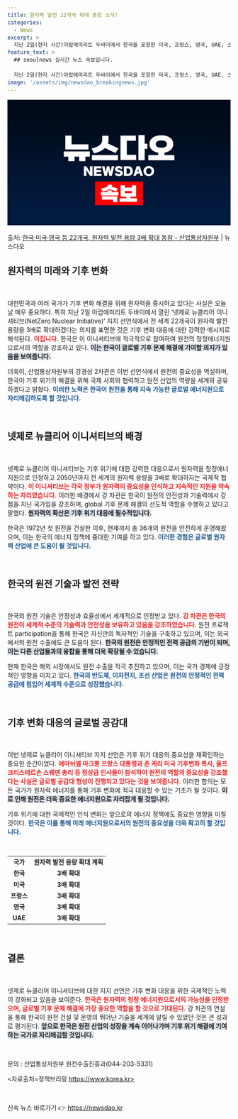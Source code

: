 ```yaml
---
title: 원자력 발전 22개국 확대 동참 소식!
categories:
  - News
excerpt: >
  지난 2일(현지 시간)아랍에미리트 두바이에서 한국을 포함한 미국, 프랑스, 영국, UAE, 스웨덴 등 전세계…
feature_text: >
  ## seoulnews 실시간 뉴스 속보입니다.

  지난 2일(현지 시간)아랍에미리트 두바이에서 한국을 포함한 미국, 프랑스, 영국, UAE, 스웨덴 등 전세계…
image: '/assets/img/newsdao_breakingnews.jpg'
---
```


![뉴스다오 속보](/assets/img/newsdao_breakingnews.jpg)

<p>출처: <a href="https://newsdao.kr/2725" rel="dofollow">한국·미국·영국 등 22개국, 원자력 발전 용량 3배 확대 동참 - 산업통상자원부</a> | 뉴스다오</p>

<h2 data-ke-size="size26">원자력의 미래와 기후 변화</h2>

<p data-ke-size="size16">&nbsp;</p>

대한민국과 여러 국가가 기후 변화 해결을 위해 원자력을 중시하고 있다는 사실은 오늘날 매우 중요하다. 특히 지난 2일 아랍에미리트 두바이에서 열린 ‘넷제로 뉴클리어 이니셔티브(NetZero Nuclear Initiative)’ 지지 선언식에서 전 세계 22개국이 원자력 발전 용량을 3배로 확대하겠다는 의지를 표명한 것은 기후 변화 대응에 대한 강력한 메시지로 해석된다. <b><span style="color: #ee2323;">이집니다.</span></b> 한국은 이 이니셔티브에 적극적으로 참여하여 원전의 청정에너지원으로서의 역할을 강조하고 있다. <b><span style="background-color: #21538527;">이는 한국이 글로벌 기후 문제 해결에 기여할 의지가 있음을 보여줍니다.</span></b> 

더욱이, 산업통상자원부의 강경성 2차관은 이번 선언식에서 원전의 중요성을 역설하며, 한국이 기후 위기의 해결을 위해 국제 사회와 협력하고 원전 산업의 역량을 세계와 공유하겠다고 밝혔다. <b><span style="color: #1a5490;">이러한 노력은 한국이 원전을 통해 지속 가능한 글로벌 에너지원으로 자리매김하도록 할 것입니다.</span></b>

<p data-ke-size="size16">&nbsp;</p>

<h2 data-ke-size="size26">넷제로 뉴클리어 이니셔티브의 배경</h2>

<p data-ke-size="size16">&nbsp;</p>

넷제로 뉴클리어 이니셔티브는 기후 위기에 대한 강력한 대응으로서 원자력을 청정에너지원으로 인정하고 2050년까지 전 세계의 원자력 용량을 3배로 확대하자는 국제적 협약이다. <b><span style="color: #ee2323;">이 이니셔티브는 각국 정부가 원자력의 중요성을 인식하고 지속적인 지원을 약속하는 자리였습니다.</span></b> 이러한 배경에서 강 차관은 한국이 원전의 안전성과 기술력에서 강점을 지닌 국가임을 강조하며, global 기후 문제 해결의 선도적 역할을 수행하고 있다고 말했다. <b><span style="background-color: #21538527;">원자력의 확산은 기후 위기 대응에 필수적입니다.</span></b>

한국은 1972년 첫 원전을 건설한 이후, 현재까지 총 36개의 원전을 안전하게 운영해왔으며, 이는 한국의 에너지 정책에 중대한 기여를 하고 있다. <b><span style="color: #1a5490;">이러한 경험은 글로벌 원자력 산업에 큰 도움이 될 것입니다.</span></b> 

<p data-ke-size="size16">&nbsp;</p>

<h2 data-ke-size="size26">한국의 원전 기술과 발전 전략</h2>

<p data-ke-size="size16">&nbsp;</p>

한국의 원전 기술은 안정성과 효율성에서 세계적으로 인정받고 있다. <b><span style="color: #ee2323;">강 차관은 한국의 원전이 세계적 수준의 기술력과 안전성을 보유하고 있음을 강조하였습니다.</span></b> 원전 프로젝트 participation을 통해 한국은 자신만의 독자적인 기술을 구축하고 있으며, 이는 외국에서의 원전 수출에도 큰 도움이 된다. <b><span style="background-color: #21538527;">한국의 원전은 안정적인 전력 공급의 기반이 되며, 이는 다른 산업들과의 융합을 통해 더욱 확장될 수 있습니다.</span></b>

현재 한국은 해외 시장에서도 원전 수출을 적극 추진하고 있으며, 이는 국가 경제에 긍정적인 영향을 미치고 있다. <b><span style="color: #1a5490;">한국의 반도체, 이차전지, 조선 산업은 원전의 안정적인 전력 공급에 힘입어 세계적 수준으로 성장했습니다.</span></b>

<p data-ke-size="size16">&nbsp;</p>

<h2 data-ke-size="size26">기후 변화 대응의 글로벌 공감대</h2>

<p data-ke-size="size16">&nbsp;</p>

이번 넷제로 뉴클리어 이니셔티브 지지 선언은 기후 위기 대응의 중요성을 재확인하는 중요한 순간이었다. <b><span style="color: #ee2323;">에마뉘엘 마크롱 프랑스 대통령과 존 케리 미국 기후변화 특사, 울프 크리스테르손 스웨덴 총리 등 정상급 인사들이 참석하여 원전의 역할의 중요성을 강조했다는 사실은 글로벌 공감대 형성이 진행되고 있다는 것을 보여줍니다.</span></b> 이러한 합의는 모든 국가가 원자력 에너지를 통해 기후 변화에 적극 대응할 수 있는 기초가 될 것이다. <b><span style="background-color: #21538527;">이로 인해 원전은 더욱 중요한 에너지원으로 자리잡게 될 것입니다.</span></b>

기후 위기에 대한 국제적인 인식 변화는 앞으로의 에너지 정책에도 중요한 영향을 미칠 것이다. <b><span style="color: #1a5490;">한국은 이를 통해 미래 에너지원으로서의 원전의 중요성을 더욱 확고히 할 것입니다.</span></b>

<p data-ke-size="size16">&nbsp;</p>

<table>
  <tr>
    <td style="text-align: center; height: 17px;"><b>국가</b></td>
    <td style="text-align: center; height: 17px;"><b>원자력 발전 용량 확대 계획</b></td>
  </tr>
  <tr>
    <td style="text-align: center; height: 17px;"><b>한국</b></td>
    <td style="text-align: center; height: 17px;"><b>3배 확대</b></td>
  </tr>
  <tr>
    <td style="text-align: center; height: 17px;"><b>미국</b></td>
    <td style="text-align: center; height: 17px;"><b>3배 확대</b></td>
  </tr>
  <tr>
    <td style="text-align: center; height: 17px;"><b>프랑스</b></td>
    <td style="text-align: center; height: 17px;"><b>3배 확대</b></td>
  </tr>
  <tr>
    <td style="text-align: center; height: 17px;"><b>영국</b></td>
    <td style="text-align: center; height: 17px;"><b>3배 확대</b></td>
  </tr>
  <tr>
    <td style="text-align: center; height: 17px;"><b>UAE</b></td>
    <td style="text-align: center; height: 17px;"><b>3배 확대</b></td>
  </tr>
</table>

<p data-ke-size="size16">&nbsp;</p>

<h2 data-ke-size="size26">결론</h2>

<p data-ke-size="size16">&nbsp;</p>

넷제로 뉴클리어 이니셔티브에 대한 지지 선언은 기후 변화 대응을 위한 국제적인 노력이 강화되고 있음을 보여준다. <b><span style="color: #ee2323;">한국은 원자력의 청정 에너지원으로서의 가능성을 인정받으며, 글로벌 기후 문제 해결에 가장 중요한 역할을 할 것으로 기대된다.</span></b> 강 차관의 연설을 통해 한국이 원전 건설 및 운영의 뛰어난 기술을 세계에 알릴 수 있었던 것은 큰 성과로 평가된다. <b><span style="background-color: #21538527;">앞으로 한국은 원전 산업의 성장을 계속 이어나가며 기후 위기 해결에 기여하는 국가로 자리매김할 것입니다.</span></b> 

<p data-ke-size="size16">&nbsp;</p>

문의 : 산업통상자원부 원전수출진흥과(044-203-5331)

<자료출처=정책브리핑 https://www.korea.kr>

<p data-ke-size="size16">&nbsp;</p> 

신속 뉴스 바로가기 👉 <a href="https://newsdao.kr" rel="dofollow">https://newsdao.kr</a>


